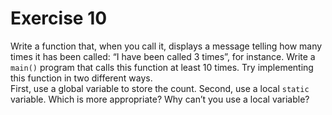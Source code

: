 # Exercise 10

Write a function that, when you call it, displays a message telling how many times it has been called: “I have been called 3 times”, for instance. Write a `main()` program that calls this function at least 10 times. Try implementing this function in two different ways.\
First, use a global variable to store the count. Second, use a local `static` variable. Which is more appropriate? Why can’t you use a local variable?
